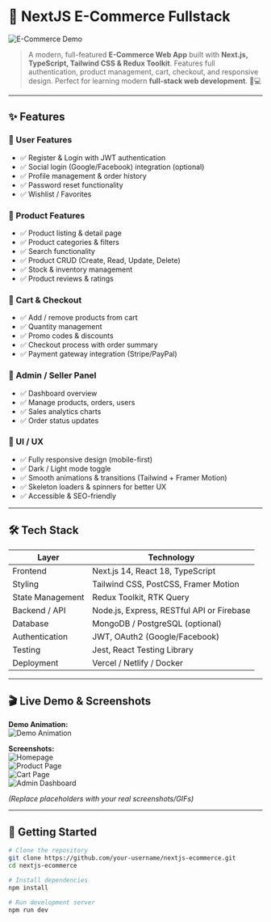 # 🛒 NextJS E-Commerce Fullstack

![E-Commerce Demo](https://media.giphy.com/media/3o7aCTfyhYawdOXcFW/giphy.gif)  
> A modern, full-featured **E-Commerce Web App** built with **Next.js, TypeScript, Tailwind CSS & Redux Toolkit**. Features full authentication, product management, cart, checkout, and responsive design. Perfect for learning modern **full-stack web development**. 🚀💻

---

## ✨ Features

### 🔹 User Features
- ✅ Register & Login with JWT authentication  
- ✅ Social login (Google/Facebook) integration (optional)  
- ✅ Profile management & order history  
- ✅ Password reset functionality  
- ✅ Wishlist / Favorites  

### 🔹 Product Features
- ✅ Product listing & detail page  
- ✅ Product categories & filters  
- ✅ Search functionality  
- ✅ Product CRUD (Create, Read, Update, Delete)  
- ✅ Stock & inventory management  
- ✅ Product reviews & ratings  

### 🔹 Cart & Checkout
- ✅ Add / remove products from cart  
- ✅ Quantity management  
- ✅ Promo codes & discounts  
- ✅ Checkout process with order summary  
- ✅ Payment gateway integration (Stripe/PayPal)  

### 🔹 Admin / Seller Panel
- ✅ Dashboard overview  
- ✅ Manage products, orders, users  
- ✅ Sales analytics charts  
- ✅ Order status updates  

### 🔹 UI / UX
- ✅ Fully responsive design (mobile-first)  
- ✅ Dark / Light mode toggle  
- ✅ Smooth animations & transitions (Tailwind + Framer Motion)  
- ✅ Skeleton loaders & spinners for better UX  
- ✅ Accessible & SEO-friendly  

---

## 🛠 Tech Stack

| Layer | Technology |
|-------|------------|
| Frontend | Next.js 14, React 18, TypeScript |
| Styling | Tailwind CSS, PostCSS, Framer Motion |
| State Management | Redux Toolkit, RTK Query |
| Backend / API | Node.js, Express, RESTful API or Firebase |
| Database | MongoDB / PostgreSQL (optional) |
| Authentication | JWT, OAuth2 (Google/Facebook) |
| Testing | Jest, React Testing Library |
| Deployment | Vercel / Netlify / Docker |

---

## 🎬 Live Demo & Screenshots

**Demo Animation:**  
![Demo Animation](https://media.giphy.com/media/l0HlQ7LRalUe8xjzq/giphy.gif)

**Screenshots:**  
![Homepage](https://via.placeholder.com/600x400?text=Homepage)  
![Product Page](https://via.placeholder.com/600x400?text=Product+Page)  
![Cart Page](https://via.placeholder.com/600x400?text=Cart+Page)  
![Admin Dashboard](https://via.placeholder.com/600x400?text=Admin+Dashboard)

*(Replace placeholders with your real screenshots/GIFs)*

---

## 🚀 Getting Started

```bash
# Clone the repository
git clone https://github.com/your-username/nextjs-ecommerce.git
cd nextjs-ecommerce

# Install dependencies
npm install

# Run development server
npm run dev
